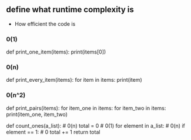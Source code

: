 ## define what runtime complexity is
- How efficient the code is

### 0(1)
def print_one_item(items):
    print(items[0])

### 0(n)
def print_every_item(items):
    for item in items:
        print(item)

### 0(n^2)
def print_pairs(items):
    for item_one in items:
        for item_two in items:
            print(item_one, item_two)




def count_ones(a_list): # 0(n)
    total = 0 # 0(1)
    for element in a_list: # 0(n)
        if element == 1: # 0
            total += 1
    return total